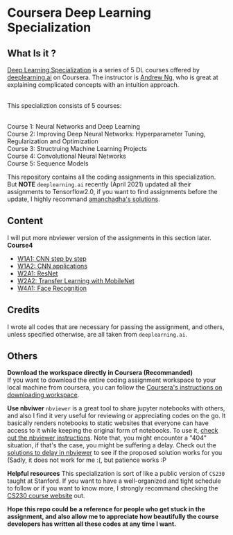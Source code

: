 # Coursera Deep Learning Specialization

## What Is it ?
[Deep Learning Specialization](https://www.coursera.org/specializations/deep-learning?utm_source=gg&utm_medium=sem&utm_campaign=17-DeepLearning-US&utm_content=17-DeepLearning-US&campaignid=904733485&adgroupid=45435009112&device=c&keyword=online%20deep%20learning%20classes&matchtype=b&network=g&devicemodel=&adpostion=&creativeid=415429156977&hide_mobile_promo&gclid=Cj0KCQjwsqmEBhDiARIsANV8H3YoWq1fu4SojIT8ZWJOGtco35miAQiJipnG0K3gUiJcXCwelTwERMgaAsE_EALw_wcB) is a series of 5 DL courses offered by [deeplearning.ai](https://www.deeplearning.ai) on Coursera. The instructor is [Andrew Ng](https://www.andrewng.org), who is great at explaining complicated concepts with an intuition approach. 

<br>
This specializtion consists of 5 courses: 

<br>Course 1: Neural Networks and Deep Learning
<br>Course 2: Improving Deep Neural Networks: Hyperparameter Tuning, Regularization and Optimization
<br>Course 3: Structruing Machine Learning Projects
<br>Course 4: Convolutional Neural Networks
<br>Course 5: Sequence Models

This repository contains all the coding assignments in this specialization. But **NOTE** <code>deeplearning.ai</code> recently (April 2021) updated all their assignments to Tensorflow2.0, if you want to find assignments before the update, I highly recommand [amanchadha's solutions](https://github.com/amanchadha/coursera-deep-learning-specialization/blob/master/README.md). 

## Content
I will put more nbviewer version of the assignments in this section later.
<br>**Course4** 
- [W1A1: CNN step by step](https://nbviewer.jupyter.org/github/martianying/Coursera_Deep_Learning_Specialization/blob/main/Course4/C4_W1A1/Convolution_model_Step_by_Step_v1.ipynb)
- [W1A2: CNN applications](https://nbviewer.jupyter.org/github/martianying/Coursera_Deep_Learning_Specialization/blob/main/Course4/C4_W1A2/Convolution_model_Application_2021_04_29_13_12_52.ipynb)
- [W2A1: ResNet](https://nbviewer.jupyter.org/github/martianying/Coursera_Deep_Learning_Specialization/blob/main/Course4/C4_W2A1/Residual_Networks.ipynb)
- [W2A2: Transfer Learning with MobileNet](https://nbviewer.jupyter.org/github/martianying/Coursera_Deep_Learning_Specialization/blob/main/Course4/C4_W2A2/Transfer_learning_with_MobileNet_v1.ipynb)
- [W4A1: Face Recognition](https://nbviewer.jupyter.org/github/martianying/Coursera_Deep_Learning_Specialization/blob/main/Course4/C4_W4A1/Face_Recognition.ipynb)
## Credits
I wrote all codes that are necessary for passing the assignment, and others, unless specified otherwise, are all taken from <code>deeplearning.ai</code>. 

## Others

**Download the workspace directly in Coursera (Recommanded)**
<br>If you want to download the entire coding assignment workspace to your local machine from coursera, you can follow the [Coursera's instructions on downloading workspace](https://learner.coursera.help/hc/en-us/articles/360004990332-Download-Jupyter-Workspace-files).

**Use nbviwer**
<code>nbviewer</code> is a great tool to share jupyter notebooks with others, and also I find it very useful for reviewing or appreciating codes on the go. It basically renders notebooks to static websites that everyone can have access to it while keeping the original form of notebooks. To use it, [check out the nbviewer instructions](https://nbviewer.jupyter.org). Note that, you might encounter a "404" situation, if that's the case, you might be suffering a delay. Check out the [solutions to delay in nbviewer](https://github.com/jupyter/nbviewer/issues/938) to see if the proposed solution works for you (Sadly, it does not work for me :(, but patience works :P

**Helpful resources**
This specialization is sort of like a public version of <code>CS230</code> taught at Stanford. If you want to have a well-organized and tight schedule to follow or if you want to know more, I strongly recommand checking the [CS230 course website](https://cs230.stanford.edu/syllabus/) out.

**Hope this repo could be a reference for people who get stuck in the assignment, and also allow me to appreciate how beautifully the course developers has written all these codes at any time I want.**
